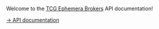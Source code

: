 Welcome to the [TCG Ephemera Brokers](https://tcg.ephemerabrokers.com/) API documentation!

[→ API documentation](https://github.com/EphemeraBrokers/tcg-ephemerabrokers-api-documentation/wiki)
